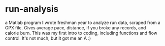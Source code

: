 # run-analysis
a Matlab program I wrote freshman year to analyze run data, scraped from a GPX file.
Gives average pace, distance, if you broke any records, and calorie burn. 
This was my first intro to coding, including functions and flow control.
It's not much, but it got me an A :)
